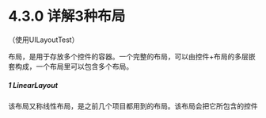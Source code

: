 # 4.3.0 详解3种布局

（使用UILayoutTest）

布局，是用于存放多个控件的容器。一个完整的布局，可以由控件+布局的多层嵌套构成，一个布局里可以包含多个布局。

##### 1 LinearLayout

该布局又称线性布局，是之前几个项目都用到的布局。该布局会把它所包含的控件
